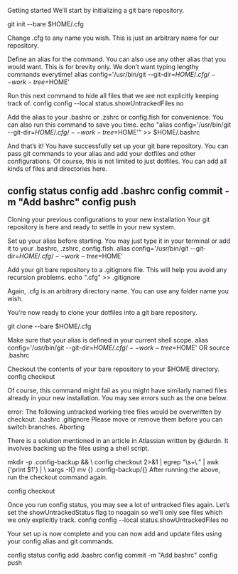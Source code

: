 Getting started
We’ll start by initializing a git bare repository.

git init --bare $HOME/.cfg

Change .cfg to any name you wish. This is just an arbitrary name for our repository.

Define an alias for the command. You can also use any other alias that you would want. This is for brevity only. We don’t want typing lengthy commands everytime!
alias config='/usr/bin/git --git-dir=$HOME/.cfg/ --work-tree=$HOME'

Run this next command to hide all files that we are not explicitly keeping track of.
config config --local status.showUntrackedFiles no

Add the alias to your .bashrc or .zshrc or config.fish for convenience. You can also run this command to save you time.
echo "alias config='/usr/bin/git --git-dir=$HOME/.cfg/ --work-tree=$HOME'" >> $HOME/.bashrc

And that’s it! You have successfully set up your git bare repository. You can pass git commands to your alias and add your dotfiles and other configurations. Of course, this is not limited to just dotfiles. You can add all kinds of files and directories here.

config status
config add .bashrc
config commit -m "Add bashrc"
config push
------------------------------------------------------------------------------------------------------------------------------------------------

Cloning your previous configurations to your new installation
Your git repository is here and ready to settle in your new system.

Set up your alias before starting. You may just type it in your terminal or add it to your .bashrc, .zshrc, config.fish.
alias config='/usr/bin/git --git-dir=$HOME/.cfg/ --work-tree=$HOME'

Add your git bare repository to a .gitignore file. This will help you avoid any recursion problems.
echo ".cfg" >> .gitignore

Again, .cfg is an arbitrary directory name. You can use any folder name you wish.

You’re now ready to clone your dotfiles into a git bare repository.

git clone --bare <git-repo-url> $HOME/.cfg

Make sure that your alias is defined in your current shell scope.
alias config='/usr/bin/git --git-dir=$HOME/.cfg/ --work-tree=$HOME'
OR
source .bashrc

Checkout the contents of your bare repository to your $HOME directory.
config checkout

Of course, this command might fail as you might have similarly named files already in your new installation. You may see errors such as the one below.

error: The following untracked working tree files would be overwritten by checkout:
    .bashrc
    .gitignore
Please move or remove them before you can switch branches.
Aborting

There is a solution mentioned in an article in Atlassian written by @durdn. It involves backing up the files using a shell script.

mkdir -p .config-backup && \\
config checkout 2>&1 | egrep "\\s+\\." | awk {'print $1'} | \\
xargs -I{} mv {} .config-backup/{}
After running the above, run the checkout command again.

config checkout

Once you run config status, you may see a lot of untracked files again. Let’s set the showUntrackedStatus flag to noagain so we’ll only see files which we only explicitly track.
config config --local status.showUntrackedFiles no

Your set up is now complete and you can now add and update files using your config alias and git commands.

config status
config add .bashrc
config commit -m "Add bashrc"
config push

